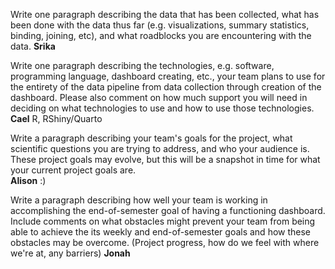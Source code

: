 Write one paragraph describing the data that has been collected, what has been done with the data thus far 
(e.g. visualizations, summary statistics, binding, joining, etc), and what roadblocks you are encountering with the data. 
**Srika**

Write one paragraph describing the technologies, e.g. software, programming language, dashboard creating, etc., 
your team plans to use for the entirety of the data pipeline from data collection through creation of the dashboard. 
Please also comment on how much support you will need in deciding on what technologies to use and how to use those technologies. 
**Cael**
R, RShiny/Quarto

Write a paragraph describing your team's goals for the project, what scientific questions you are trying to address, 
and who your audience is. These project goals may evolve, but this will be a snapshot in time for what your current project goals are. \
**Alison** :)

Write a paragraph describing how well your team is working in accomplishing the end-of-semester goal of having a functioning dashboard. 
Include comments on what obstacles might prevent your team from being able to achieve the its weekly and end-of-semester goals and how these obstacles may be overcome. 
(Project progress, how do we feel with where we're at, any barriers)
**Jonah**
